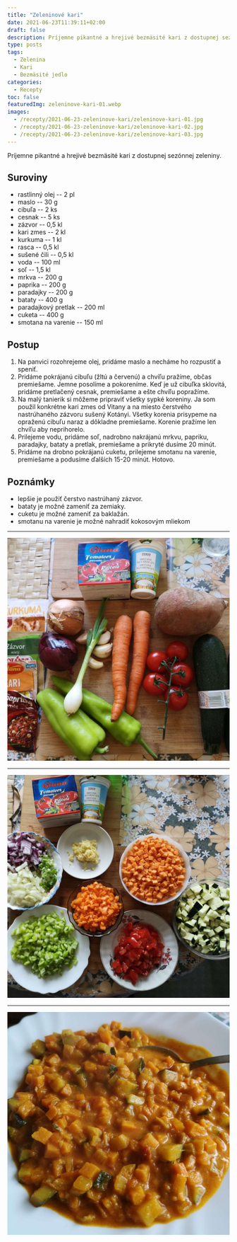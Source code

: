 ```yaml
---
title: "Zeleninové kari"
date: 2021-06-23T11:39:11+02:00
draft: false
description: Príjemne pikantné a hrejivé bezmäsité kari z dostupnej sezónnej zeleniny.
type: posts
tags:
  - Zelenina
  - Kari
  - Bezmäsité jedlo
categories:
  - Recepty
toc: false
featuredImg: zeleninove-kari-01.webp
images:
  - /recepty/2021-06-23-zeleninove-kari/zeleninove-kari-01.jpg
  - /recepty/2021-06-23-zeleninove-kari/zeleninove-kari-02.jpg
  - /recepty/2021-06-23-zeleninove-kari/zeleninove-kari-03.jpg
---
```


Príjemne pikantné a hrejivé bezmäsité kari z dostupnej sezónnej zeleniny.

## Suroviny

- rastlinný olej -- 2 pl
- maslo -- 30 g
- cibuľa -- 2 ks
- cesnak -- 5 ks
- zázvor -- 0,5 kl
- kari zmes -- 2 kl
- kurkuma -- 1 kl
- rasca -- 0,5 kl
- sušené čili -- 0,5 kl
- voda -- 100 ml
- soľ -- 1,5 kl
- mrkva -- 200 g
- paprika -- 200 g
- paradajky -- 200 g
- bataty -- 400 g
- paradajkový pretlak -- 200 ml
- cuketa -- 400 g
- smotana na varenie -- 150 ml

## Postup

1. Na panvici rozohrejeme olej, pridáme maslo a necháme ho rozpustiť a speniť.
2. Pridáme pokrájanú cibuľu (žltú a červenú) a chvíľu pražíme, občas premiešame. Jemne posolíme a pokoreníme. Keď je už cibuľka sklovitá, pridáme pretlačený cesnak, premiešame a ešte chvíľu popražíme.
3. Na malý tanierik si môžeme pripraviť všetky sypké koreniny. Ja som použil konkrétne kari zmes od Vitany a na miesto čerstvého nastrúhaného zázvoru sušený Kotányi. Všetky korenia prisypeme na opraženú cibuľu naraz a dôkladne premiešame. Korenie pražíme len chvíľu aby neprihorelo.
4. Prilejeme vodu, pridáme soľ, nadrobno nakrájanú mrkvu, papriku, paradajky, bataty a pretlak, premiešame a prikryté dusíme 20 minút.
5. Pridáme na drobno pokrájanú cuketu, prilejeme smotanu na varenie, premiešame a podusíme ďalších 15-20 minút. Hotovo.

## Poznámky

- lepšie je použiť čerstvo nastrúhaný zázvor.
- bataty je možné zameniť za zemiaky.
- cuketu je možné zameniť za baklažán.
- smotanu na varenie je možné nahradiť kokosovým mliekom

---

![Zeleninové kari - suroviny](zeleninove-kari-01.jpg "Suroviny na zeleninové kari (autor: zwieratko, 2021)")

---

![Zeleninové kari - nakrájané suroviny](zeleninove-kari-02.jpg "Nakrájané suroviny (autor: zwieratko, 2021)")

---

![Zeleninové kari](zeleninove-kari-03.jpg "Zeleninové kari (autor: zwieratko, 2021)")
